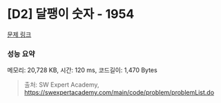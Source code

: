# [D2] 달팽이 숫자 - 1954 

[문제 링크](https://swexpertacademy.com/main/code/problem/problemDetail.do?contestProbId=AV5PobmqAPoDFAUq) 

### 성능 요약

메모리: 20,728 KB, 시간: 120 ms, 코드길이: 1,470 Bytes



> 출처: SW Expert Academy, https://swexpertacademy.com/main/code/problem/problemList.do